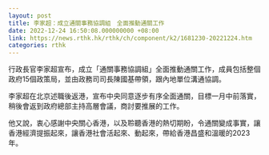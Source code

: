 ```yaml
---
layout: post
title: 李家超：成立通關事務協調組　全面推動通關工作
date: 2022-12-24 16:50:08.000000000 +08:00
link: https://news.rthk.hk/rthk/ch/component/k2/1681230-20221224.htm
categories: rthk
---
```


行政長官李家超宣布，成立「通關事務協調組」全面推動通關工作，成員包括整個政府15個政策局，並由政務司司長陳國基帶領，跟內地單位溝通協調。

李家超在北京述職後返港，宣布中央同意逐步有序全面通關，目標一月中前落實，稍後會返到政府總部主持高層會議，商討要推展的工作。

他又說，衷心感謝中央關心香港，以及聆聽香港的熱切期盼，令通關變成事實，讓香港經濟提振起來，讓香港社會活起來、動起來，帶給香港昌盛和溫暖的2023年。
